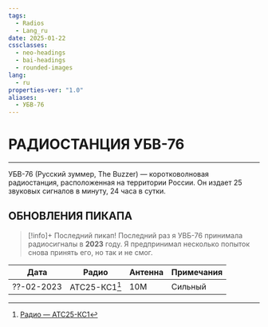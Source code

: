```yaml
---
tags:
  - Radios
  - Lang_ru
date: 2025-01-22
cssclasses:
  - neo-headings
  - bai-headings
  - rounded-images
lang:
  - ru
properties-ver: "1.0"
aliases:
  - УБВ-76
---
```

# РАДИОСТАНЦИЯ УБВ-76

***
УБВ-76 (Русский зуммер, The Buzzer) — коротковолновая радиостанция, расположенная на территории России. Он издает 25 звуковых сигналов в минуту, 24 часа в сутки.
## ОБНОВЛЕНИЯ ПИКАПА
>[!info]+ Последний пикап!
> Последний раз я УВБ-76 принимала радиосигналы в **2023** году.
>  Я предпринимал несколько попыток снова принять его, но так и не смог.

| Дата       | Радио         | Антенна | Примечания |
| ---------- | ------------- | ------- | ---------- |
| ??-02-2023 | АТС25-КС1[^1] | 10М     | Сильный    |
[^1]: [Радио — АТС25-КС1](http://www.harduino.ru/index.php/ru/)